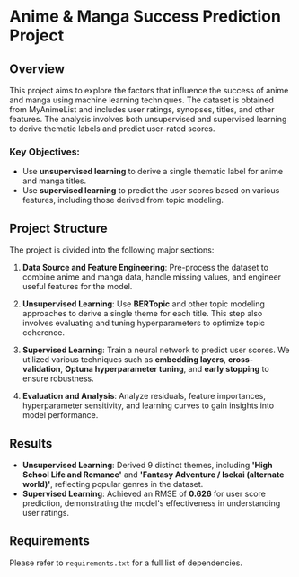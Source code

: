 # Anime & Manga Success Prediction Project

## Overview
This project aims to explore the factors that influence the success of anime and manga using machine learning techniques. The dataset is obtained from MyAnimeList and includes user ratings, synopses, titles, and other features. The analysis involves both unsupervised and supervised learning to derive thematic labels and predict user-rated scores.

### Key Objectives:
- Use **unsupervised learning** to derive a single thematic label for anime and manga titles.
- Use **supervised learning** to predict the user scores based on various features, including those derived from topic modeling.

## Project Structure
The project is divided into the following major sections:

1. **Data Source and Feature Engineering**: Pre-process the dataset to combine anime and manga data, handle missing values, and engineer useful features for the model.

2. **Unsupervised Learning**: Use **BERTopic** and other topic modeling approaches to derive a single theme for each title. This step also involves evaluating and tuning hyperparameters to optimize topic coherence.

3. **Supervised Learning**: Train a neural network to predict user scores. We utilized various techniques such as **embedding layers**, **cross-validation**, **Optuna hyperparameter tuning**, and **early stopping** to ensure robustness.

4. **Evaluation and Analysis**: Analyze residuals, feature importances, hyperparameter sensitivity, and learning curves to gain insights into model performance.

## Results
- **Unsupervised Learning**: Derived 9 distinct themes, including **'High School Life and Romance'** and **'Fantasy Adventure / Isekai (alternate world)'**, reflecting popular genres in the dataset.
- **Supervised Learning**: Achieved an RMSE of **0.626** for user score prediction, demonstrating the model's effectiveness in understanding user ratings.

## Requirements
Please refer to `requirements.txt` for a full list of dependencies.